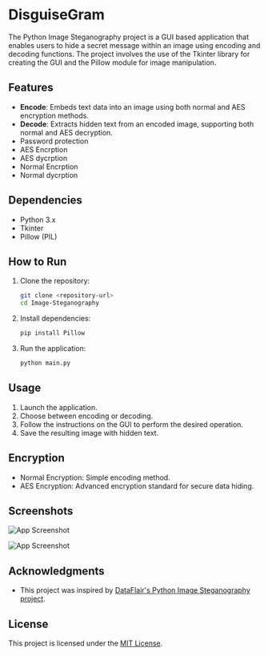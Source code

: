 # DisguiseGram

The Python Image Steganography project is a GUI based application that enables users to hide a secret message within an image using encoding and decoding functions. The project involves the use of the Tkinter library for creating the GUI and the Pillow module for image manipulation.

## Features


- **Encode**: Embeds text data into an image using both normal and AES encryption methods.
- **Decode**: Extracts hidden text from an encoded image, supporting both normal and AES decryption.
- Password protection
- AES Encrption
- AES dycrption
- Normal Encrption
- Normal dycrption


## Dependencies

- Python 3.x
- Tkinter
- Pillow (PIL)


## How to Run

1. Clone the repository:

    ```bash
    git clone <repository-url>
    cd Image-Steganography
    ```

2. Install dependencies:

    ```bash
    pip install Pillow
    ```

3. Run the application:

    ```bash
    python main.py
    ```



## Usage

1. Launch the application.
2. Choose between encoding or decoding.
3. Follow the instructions on the GUI to perform the desired operation.
4. Save the resulting image with hidden text.



## Encryption

- Normal Encryption: Simple encoding method.
- AES Encryption: Advanced encryption standard for secure data hiding.




## Screenshots

![App Screenshot](https://github.com/maida12/Image-steganography/assets/81500487/b7254e18-4843-4694-8040-613fc406c66c)

![App Screenshot](https://github.com/maida12/Image-steganography/assets/81500487/6901edef-a575-43a1-8fec-a5673aeaea4c)


## Acknowledgments

- This project was inspired by [DataFlair's Python Image Steganography project](https://data-flair.training/blogs/python-image-steganography-project/).

## License

This project is licensed under the [MIT License](LICENSE).